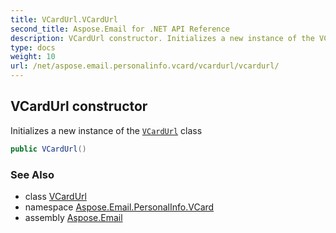 ```yaml
---
title: VCardUrl.VCardUrl
second_title: Aspose.Email for .NET API Reference
description: VCardUrl constructor. Initializes a new instance of the VCardUrl class
type: docs
weight: 10
url: /net/aspose.email.personalinfo.vcard/vcardurl/vcardurl/
---
```

## VCardUrl constructor

Initializes a new instance of the [`VCardUrl`](../) class

```csharp
public VCardUrl()
```

### See Also

* class [VCardUrl](../)
* namespace [Aspose.Email.PersonalInfo.VCard](../../vcardurl/)
* assembly [Aspose.Email](../../../)


